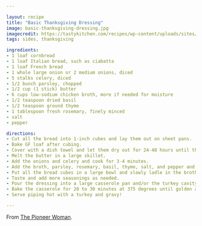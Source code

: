 ```yaml
---

layout: recipe
title: "Basic Thanksgiving Dressing"
image: basic-thanksgiving-dressing.jpg
imagecredit: https://tastykitchen.com/recipes/wp-content/uploads/sites/2/2014/11/DSC_6926-420x279.jpg
tags: sides, thanksgiving

ingredients:
- 1 loaf cornbread
- 1 loaf Italian bread, such as ciabatta
- 1 loaf French bread
- 1 whole large onion or 2 medium onions, diced
- 5 stalks celery, diced
- 1/2 bunch parsley, chopped
- 1/2 cup (1 stick) butter
- 6 cups low-sodium chicken broth, more if needed for moisture
- 1/2 teaspoon dried basil
- 1/2 teaspoon ground thyme
- 1 tablespoon fresh rosemary, finely minced
- salt
- pepper

directions:
- Cut all the bread into 1-inch cubes and lay them out on sheet pans.
- Bake GF loaf after cubing.
- Cover with a dish towel and let them dry out for 24-48 hours until they're dry and crisp.
- Melt the butter in a large skillet.
- Add the onions and celery and cook for 3-4 minutes.
- Add the broth, parsley, rosemary, basil, thyme, salt, and pepper and stir.
- Put all the bread cubes in a large bowl and slowly ladle in the broth mixture, tossing as you go until the dressing has the moisture level you want.
- Taste and add more seasonings as needed.
- Pour the dressing into a large casserole pan and/or the turkey cavity.
- Bake the casserole for 20 to 30 minutes at 375 degrees until golden and crisp on top.
- Serve piping hot with a turkey and gravy!

---
```


From [The Pioneer Woman](https://thepioneerwoman.com/cooking/stuffing_dressing_my_favorite_thanksgiving_food/).
